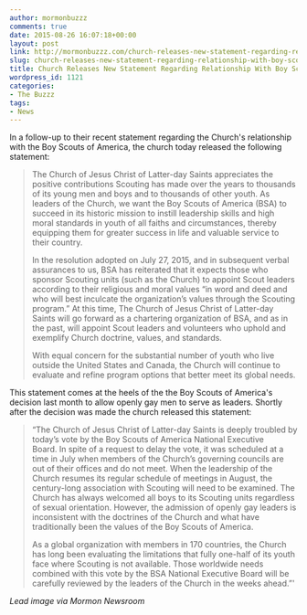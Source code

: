 ```yaml
---
author: mormonbuzzz
comments: true
date: 2015-08-26 16:07:18+00:00
layout: post
link: http://mormonbuzzz.com/church-releases-new-statement-regarding-relationship-with-boy-scouts-of-america/
slug: church-releases-new-statement-regarding-relationship-with-boy-scouts-of-america
title: Church Releases New Statement Regarding Relationship With Boy Scouts of America
wordpress_id: 1121
categories:
- The Buzzz
tags:
- News
---
```


In a follow-up to their recent statement regarding the Church's relationship with the Boy Scouts of America, the church today released the following statement:


<blockquote>The Church of Jesus Christ of Latter-day Saints appreciates the positive contributions Scouting has made over the years to thousands of its young men and boys and to thousands of other youth. As leaders of the Church, we want the Boy Scouts of America (BSA) to succeed in its historic mission to instill leadership skills and high moral standards in youth of all faiths and circumstances, thereby equipping them for greater success in life and valuable service to their country.



In the resolution adopted on July 27, 2015, and in subsequent verbal assurances to us, BSA has reiterated that it expects those who sponsor Scouting units (such as the Church) to appoint Scout leaders according to their religious and moral values “in word and deed and who will best inculcate the organization’s values through the Scouting program.” At this time, The Church of Jesus Christ of Latter-day Saints will go forward as a chartering organization of BSA, and as in the past, will appoint Scout leaders and volunteers who uphold and exemplify Church doctrine, values, and standards.



With equal concern for the substantial number of youth who live outside the United States and Canada, the Church will continue to evaluate and refine program options that better meet its global needs.</blockquote>


This statement comes at the heels of the the Boy Scouts of America's decision last month to allow openly gay men to serve as leaders. Shortly after the decision was made the church released this statement:


<blockquote>“The Church of Jesus Christ of Latter-day Saints is deeply troubled by today’s vote by the Boy Scouts of America National Executive Board. In spite of a request to delay the vote, it was scheduled at a time in July when members of the Church’s governing councils are out of their offices and do not meet. When the leadership of the Church resumes its regular schedule of meetings in August, the century-long association with Scouting will need to be examined. The Church has always welcomed all boys to its Scouting units regardless of sexual orientation. However, the admission of openly gay leaders is inconsistent with the doctrines of the Church and what have traditionally been the values of the Boy Scouts of America.



As a global organization with members in 170 countries, the Church has long been evaluating the limitations that fully one-half of its youth face where Scouting is not available. Those worldwide needs combined with this vote by the BSA National Executive Board will be carefully reviewed by the leaders of the Church in the weeks ahead.”'</blockquote>


_Lead image via Mormon Newsroom_
